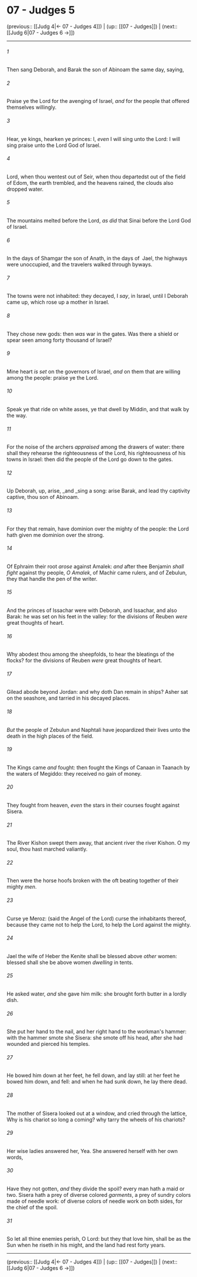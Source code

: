 # 07 - Judges 5

(previous:: [[Judg 4|← 07 - Judges 4]]) | (up:: [[07 - Judges]]) | (next:: [[Judg 6|07 - Judges 6 →]])

***


###### 1 
Then sang Deborah, and Barak the son of Abinoam the same day, saying, 

###### 2 
Praise ye the Lord for the avenging of Israel, _and_ for the people that offered themselves willingly. 

###### 3 
Hear, ye kings, hearken ye princes: I, _even_ I will sing unto the Lord: I will sing praise unto the Lord God of Israel. 

###### 4 
Lord, when thou wentest out of Seir, when thou departedst out of the field of Edom, the earth trembled, and the heavens rained, the clouds also dropped water. 

###### 5 
The mountains melted before the Lord, _as did_ that Sinai before the Lord God of Israel. 

###### 6 
In the days of Shamgar the son of Anath, in the days of  Jael, the highways were unoccupied, and the travelers walked through byways. 

###### 7 
The towns were not inhabited: they decayed, I _say_, in Israel, until I Deborah came up, which rose up a mother in Israel. 

###### 8 
They chose new gods: then _was_ war in the gates. Was there a shield or spear seen among forty thousand of Israel? 

###### 9 
Mine heart _is set_ on the governors of Israel, _and_ on them that are willing among the people: praise ye the Lord. 

###### 10 
Speak ye that ride on white asses, ye that dwell by Middin, and that walk by the way. 

###### 11 
For the noise of the archers _appraised_ among the drawers of water: there shall they rehearse the righteousness of the Lord, his righteousness of his towns in Israel: then did the people of the Lord go down to the gates. 

###### 12 
Up Deborah, up, arise, _and _sing a song: arise Barak, and lead thy captivity captive, thou son of Abinoam. 

###### 13 
For they that remain, have dominion over the mighty of the people: the Lord hath given me dominion over the strong. 

###### 14 
Of Ephraim their root _arose_ against Amalek: _and_ after thee Benjamin _shall fight_ against thy people, _O Amalek_, of Machir came rulers, and of Zebulun, they that handle the pen of the writer. 

###### 15 
And the princes of Issachar were with Deborah, and Issachar, and also Barak: he was set on his feet in the valley: for the divisions of Reuben _were_ great thoughts of heart. 

###### 16 
Why abodest thou among the sheepfolds, to hear the bleatings of the flocks? for the divisions of Reuben _were_ great thoughts of heart. 

###### 17 
Gilead abode beyond Jordan: and why doth Dan remain in ships? Asher sat on the seashore, and tarried in his decayed places. 

###### 18 
_But_ the people of Zebulun and Naphtali have jeopardized their lives unto the death in the high places of the field. 

###### 19 
The Kings came _and_ fought: then fought the Kings of Canaan in Taanach by the waters of Megiddo: they received no gain of money. 

###### 20 
They fought from heaven, _even_ the stars in their courses fought against Sisera. 

###### 21 
The River Kishon swept them away, that ancient river the river Kishon. O my soul, thou hast marched valiantly. 

###### 22 
Then were the horse hoofs broken with the oft beating together of their mighty _men_. 

###### 23 
Curse ye Meroz: (said the Angel of the Lord) curse the inhabitants thereof, because they came not to help the Lord, to help the Lord against the mighty. 

###### 24 
Jael the wife of Heber the Kenite shall be blessed above _other_ women: blessed shall she be above women _dwelling_ in tents. 

###### 25 
He asked water, _and_ she gave him milk: she brought forth butter in a lordly dish. 

###### 26 
She put her hand to the nail, and her right hand to the workman's hammer: with the hammer smote she Sisera: she smote off his head, after she had wounded and pierced his temples. 

###### 27 
He bowed him down at her feet, he fell down, and lay still: at her feet he bowed him down, and fell: and when he had sunk down, he lay there dead. 

###### 28 
The mother of Sisera looked out at a window, and cried through the lattice, Why is his chariot so long a coming? why tarry the wheels of his chariots? 

###### 29 
Her wise ladies answered her, Yea. She answered herself with her own words, 

###### 30 
Have they not gotten, _and_ they divide the spoil? every man hath a maid or two. Sisera hath a prey of diverse colored _garments_, a prey of sundry colors made of needle work: of diverse colors of needle work on both sides, for the chief of the spoil. 

###### 31 
So let all thine enemies perish, O Lord: but they that love him, shall be as the Sun when he riseth in his might, and the land had rest forty years.

***

(previous:: [[Judg 4|← 07 - Judges 4]]) | (up:: [[07 - Judges]]) | (next:: [[Judg 6|07 - Judges 6 →]])
